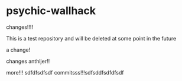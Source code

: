 psychic-wallhack
================

changes!!!!

This is a test repository and will be deleted at some point in the future

a change!

changes
anthljer!!

more!!!
sdfdfsdfsdf
commitsss!!!sdfsddfsdfdfsdf
